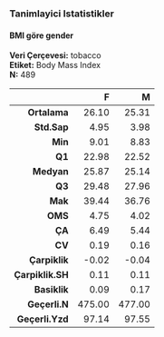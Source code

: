 ### Tanimlayici Istatistikler  
#### BMI göre gender  
**Veri Çerçevesi:** tobacco  
**Etiket:** Body Mass Index  
**N:** 489  

|           &nbsp; |      F |      M |
|-----------------:|-------:|-------:|
|     **Ortalama** |  26.10 |  25.31 |
|      **Std.Sap** |   4.95 |   3.98 |
|          **Min** |   9.01 |   8.83 |
|           **Q1** |  22.98 |  22.52 |
|       **Medyan** |  25.87 |  25.14 |
|           **Q3** |  29.48 |  27.96 |
|          **Mak** |  39.44 |  36.76 |
|          **OMS** |   4.75 |   4.02 |
|           **ÇA** |   6.49 |   5.44 |
|           **CV** |   0.19 |   0.16 |
|    **Çarpiklik** |  -0.02 |  -0.04 |
| **Çarpiklik.SH** |   0.11 |   0.11 |
|     **Basiklik** |   0.09 |   0.17 |
|    **Geçerli.N** | 475.00 | 477.00 |
|  **Geçerli.Yzd** |  97.14 |  97.55 |
